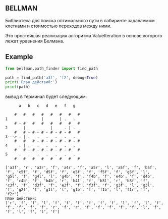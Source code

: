 BELLMAN
-------
Библиотека для поиска оптимального пути в лабиринте задаваемом 
клетками и стоимостью переходов между ними.

Это простейшая реализация алгоритма ValueIteration в основе 
которого лежат уравнения Белмана.

## Example

```python
from bellman.path_finder import find_path

path = find_path('a3f', 'f2', debug=True)
print('План действий:')
print(path)

```
вывод в терминал будет следующим:
```
      a   b   c   d   e   f   g

    #   #   #   #   #   #   #   #
1               |       | .   .  
    # - #   #   #   #   #   #   #
2       |           |     . | .  
    #   # - # - # - # - # - #   #
3---> . | .   .   .   .   .   .  
    #   #   # - # - # - # - # - #
4     . | .   .   .   .   .   .  
    #   # - # - # - # - # - #   #
5     .   .   .   .   .   .   .  
    #   #   #   #   #   #   #   #

['a3f', 'r', 'a3r', 'f', 'a4r', 'f', 'a5r', 'l', 'a5f', 'f', 'b5f', 'f', 'c5f', 'f', 'd5f', 'f', 'e5f', 'f', 'f5f', 'f', 'g5f', 'l', 'g5l', 'f', 'g4l', 'l', 'g4b', 'f', 'f4b', 'f', 'e4b', 'f', 'd4b', 'f', 'c4b', 'f', 'b4b', 'r', 'b4l', 'f', 'b3l', 'r', 'b3f', 'f', 'c3f', 'f', 'd3f', 'f', 'e3f', 'f', 'f3f', 'f', 'g3f', 'l', 'g3l', 'f', 'g2l', 'f', 'g1l', 'l', 'g1b', 'f', 'f1b', 'l', 'f1r', 'f', 'f2r']
План действий:
['r', 'f', 'f', 'l', 'f', 'f', 'f', 'f', 'f', 'f', 'l', 'f', 'l', 'f', 'f', 'f', 'f', 'f', 'r', 'f', 'r', 'f', 'f', 'f', 'f', 'f', 'l', 'f', 'f', 'l', 'f', 'l', 'f']
```